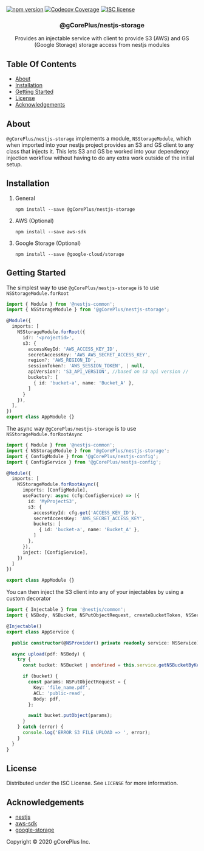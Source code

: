 [![npm version](http://img.shields.io/npm/v/@gcoreplus/nestjs-storage.svg?style=flat)](https://npmjs.org/package/@gCorePlus/nestjs-storage "View this project on npm")
[![Codecov Coverage](https://codecov.io/gh/gCorePlus/nestjs-storage/branch/master/graph/badge.svg)](https://codecov.io/gh/gCorePlus/nestjs-storage)
[![ISC license](http://img.shields.io/badge/license-ISC-brightgreen.svg)](http://opensource.org/licenses/ISC)

<p align="center">
  <h3 align="center">
    @gCorePlus/nestjs-storage
  </h3>

  <p align="center">
    Provides an injectable service with client to provide S3 (AWS) and GS (Google Storage) storage access from nestjs modules
  </p>
</p>

## Table Of Contents

- [About](#about)
- [Installation](#installation)
- [Getting Started](#getting-started)
- [License](#license)
- [Acknowledgements](#acknowledgements)

## About

`@gCorePlus/nestjs-storage` implements a module, `NSStorageModule`, which when imported into
your nestjs project provides an S3 and GS client to any class that injects it. This
lets S3 and GS be worked into your dependency injection workflow without having to
do any extra work outside of the initial setup.

## Installation

1. General
    
    `npm install --save @gCorePlus/nestjs-storage`

2. AWS (Optional)

    `npm install --save aws-sdk`

3. Google Storage (Optional)

    `npm install --save @google-cloud/storage` 

## Getting Started

The simplest way to use `@gCorePlus/nestjs-storage` is to use `NSStorageModule.forRoot`

```typescript
import { Module } from '@nestjs-common';
import { NSStorageModule } from '@gCorePlus/nestjs-storage';

@Module({
  imports: [
    NSStorageModule.forRoot({
      id?: '<projectid>',
      s3: {
        accessKeyId: 'AWS_ACCESS_KEY_ID',
        secretAccessKey: 'AWS_AWS_SECRET_ACCESS_KEY',
        region?: 'AWS_REGION_ID',
        sessionToken?: 'AWS_SESSION_TOKEN', | null, 
        apiVersion?: 'S3_API_VERSION', //based on s3 api version //
        buckets?: [
          { id: 'bucket-a', name: 'Bucket_A' },
        ]
      }
    }),
  ],
})
export class AppModule {}
```

The async way `@gCorePlus/nestjs-storage` is to use `NSStorageModule.forRootAsync`

```typescript
import { Module } from '@nestjs-common';
import { NSStorageModule } from '@gCorePlus/nestjs-storage';
import { ConfigModule } from '@gCorePlus/nestjs-config';
import { ConfigService } from '@gCorePlus/nestjs-config';

@Module({
  imports: [
    NSStorageModule.forRootAsync({
      imports: [ConfigModule],
      useFactory: async (cfg:ConfigService) => ({
        id: 'MyProjectS3',
        s3: {
          accessKeyId: cfg.get('ACCESS_KEY_ID'),
          secretAccessKey: 'AWS_SECRET_ACCESS_KEY',
          buckets: [
            { id: 'bucket-a', name: 'Bucket_A' },
          ]
        },
      }),
      inject: [ConfigService],
    })
  ]
})

export class AppModule {}
```

You can then inject the S3 client into any of your injectables by using a
custom decorator

```typescript
import { Injectable } from '@nestjs/common';
import { NSBody, NSBucket, NSPutObjectRequest, createBucketToken, NSService, NSProvider } from '@gCorePlus/nestjs-storage';

@Injectable()
export class AppService {

  public constructor(@NSProvider() private readonly service: NSService) { }

  async upload(pdf: NSBody) {
    try {
      const bucket: NSBucket | undefined = this.service.getNSBucketByKey(createBucketToken('MyProjectS3', 'Bucket_A'));

      if (bucket) {
        const params: NSPutObjectRequest = {
          Key: 'file_name.pdf',
          ACL: 'public-read',
          Body: pdf,
        };

        await bucket.putObject(params);
      }
    } catch (error) {
      console.log('ERROR S3 FILE UPLOAD => ', error);
    }
  }
}
```

## License

Distributed under the ISC License. See `LICENSE` for more information.

## Acknowledgements

- [nestjs](https://nestjs.com)
- [aws-sdk](https://github.com/aws/aws-sdk-js)
- [google-storage](https://github.com/googleapis/nodejs-storage)

Copyright &copy; 2020 gCorePlus Inc.
